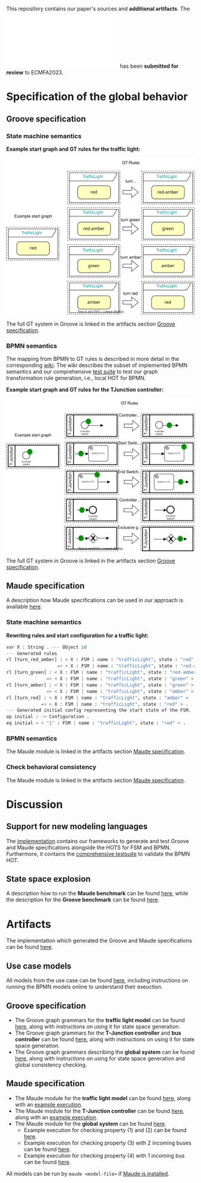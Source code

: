 This repository contains our paper's sources and **additional artifacts**. The ![paper](./paper.pdf) has been **submitted for review** to ECMFA2023.

# Specification of the global behavior

## Groove specification

### State machine semantics

**Example start graph and GT rules for the traffic light:**

![Example start graph and GT rules for the traffic light](./artifacts/figures/FSM_Groove.svg)

The full GT system in Groove is linked in the artifacts section [Groove specification](https://github.com/timKraeuter/Towards-behavioral-consistency-in-multi-modeling/blob/main/README.md#groove-specification-1).

### BPMN semantics

The mapping from BPMN to GT rules is described in more detail in the corresponding [wiki](https://github.com/timKraeuter/Rewrite_Rule_Generation/wiki).
The wiki describes the subset of implemented BPMN semantics and our comprehensive [test suite](https://github.com/timKraeuter/Rewrite_Rule_Generation/wiki/Test-Suite) to test our graph transformation rule generation, i.e., local HOT for BPMN.

**Example start graph and GT rules for the TJunction controller:**

![Example GT rules for the TJunction controller](./artifacts/figures/BPMN_Groove.svg)

The full GT system in Groove is linked in the artifacts section [Groove specification](https://github.com/timKraeuter/Towards-behavioral-consistency-in-multi-modeling/blob/main/README.md#groove-specification-1).

## Maude specification

A description how Maude specifications can be used in our approach is available [here](./artifacts/maude//Maude_Specification.pdf). 

### State machine semantics

**Rewriting rules and start configuration for a traffic light:**
```python
var X : String . --- Object id
--- Generated rules
rl [turn_red_amber] : < X : FSM | name : "trafficLight", state : "red" >
                   => < X : FSM | name : "trafficLight", state : "red-amber" > .
rl [turn_green] : < X : FSM | name : "trafficLight", state : "red-amber" >
               => < X : FSM | name : "trafficLight", state : "green" > .
rl [turn_amber] : < X : FSM | name : "trafficLight", state : "green" >
               => < X : FSM | name : "trafficLight", state : "amber" > .
rl [turn_red] : < X : FSM | name : "trafficLight", state : "amber" >
             => < X : FSM | name : "trafficLight", state : "red" > .
--- Generated initial config representing the start state of the FSM.
op initial : -> Configuration .
eq initial = < "1" : FSM | name : "trafficLight", state : "red" > .
```

### BPMN semantics

The Maude module is linked in the artifacts section [Maude specification](https://github.com/timKraeuter/Towards-behavioral-consistency-in-multi-modeling/blob/main/README.md#maude-specification-1).

### Check behavioral consistency

The Maude module is linked in the artifacts section [Maude specification](https://github.com/timKraeuter/Towards-behavioral-consistency-in-multi-modeling/blob/main/README.md#maude-specification-1).

# Discussion

## Support for new modeling languages
The [implementation](https://github.com/timKraeuter/Rewrite_Rule_Generation) contains our frameworks to generate and test Groove and Maude specifications alongside the HOTS for FSM and BPMN.
Furthermore, it contains the [comprehensive testsuite](https://github.com/timKraeuter/Rewrite_Rule_Generation/wiki/Test-Suite) to validate the BPMN HOT.

## State space explosion
A description how to run the **Maude benchmark** can be found [here](./artifacts/maude/benchmark/maudeBenchmark.md), while the description for the **Groove benchmark** can be found [here](./artifacts/graphGrammars/grooveBenchmark.md).

# Artifacts
The implementation which generated the Groove and Maude specifications can be found [here](https://github.com/timKraeuter/Rewrite_Rule_Generation).
## Use case models
All models from the use case can be found [here](./artifacts/use_case/README.md), including instructions on running the BPMN models online to understand their exeuction.

## Groove specification
- The Groove graph grammars for the **traffic light model** can be found [here](./artifacts/graphGrammars/trafficLight.gps/README.md), along with instructions on using it for state space generation.
- The Groove graph grammars for the **T-Junction controller** and **bus controller** can be found [here](./artifacts/graphGrammars/T-Junction.gps/README.md), along with instructions on using it for state space generation.
- The Groove graph grammars describing the **global system** can be found [here](./artifacts/graphGrammars/global.gps/README.md), along with instructions on using for state space generation and global consistency checking.

## Maude specification
- The Maude module for the **traffic light model** can be found [here](./artifacts/maude/trafficLight.maude), along with an [example execution](./artifacts/maude/trafficLight-output.txt).
- The Maude module for the **T-Junction controller** can be found [here](./artifacts/maude/tJunctionController.maude), along with an [example execution](./artifacts/maude/tJunctionController-output.txt).
- The Maude module for the **global system** can be found [here](./artifacts/maude/fullUsecase.maude).
  - Example execution for checking property (1) and (2) can be found [here](./artifacts/maude/prop1AndProp2-output.txt).
  - Example execution for checking property (3) with 2 incoming buses can be found [here](./artifacts/maude/prop3-output.txt).
  - Example execution for checking property (4) with 1 incoming bus can be found [here](./artifacts/maude/prop4-output.txt).

All models can be run by ```maude <model-file>``` if [Maude is installed](https://maude.lcc.uma.es/maude30-manual-html/maude-manualch2.html#x13-230002.1).
